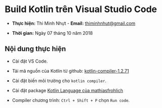 # Build Kotlin trên Visual Studio Code

* **Thực hiện:** Thi Minh Nhựt - **Email:** thiminhnhut@gmail.com

* **Thời gian:** Ngày 07 tháng 10 năm 2018

## Nội dung thực hiện

* Cài đặt VS Code.

* Tải mã nguồn của Kotlin từ github: [kotlin-compiler-1.2.71](https://github.com/JetBrains/kotlin/releases/tag/v1.2.71)

* Cài đặt biến môi trường cho `kotlin compiler`.

* Cài đặt package [Kotlin Language của mathiasfrohlich](https://marketplace.visualstudio.com/items?itemName=mathiasfrohlich.Kotlin)

* Compiler chương trình: `Ctrl + Shift + P` chọn `Run code`.